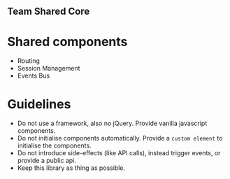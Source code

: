 Team Shared Core
---

# Shared components
- Routing
- Session Management
- Events Bus

# Guidelines
- Do not use a framework, also no jQuery. Provide vanilla javascript components.
- Do not initialise components automatically. Provide a `custom element` to initialise the components.
- Do not introduce side-effects (like API calls), instead trigger events, or provide a public api.
- Keep this library as thing as possible.
